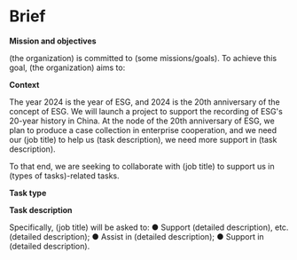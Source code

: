 # Brief

__Mission and objectives__

(the organization) is committed to (some missions/goals).
To achieve this goal, (the organization) aims to: 

__Context__

The year 2024 is the year of ESG, and 2024 is the 20th anniversary of the concept of ESG. We will launch a project to support the recording of ESG's 20-year history in China. At the node of the 20th anniversary of ESG, we plan to produce a case collection in enterprise cooperation, and we need our (job title) to help us (task description), we need more support in (task description). 

To that end, we are seeking to collaborate with (job title) to support us in (types of tasks)-related tasks.

__Task type__

__Task description__

Specifically, (job title) will be asked to:
● Support (detailed description), etc. (detailed description);
● Assist in (detailed description);
● Support in (detailed description).

